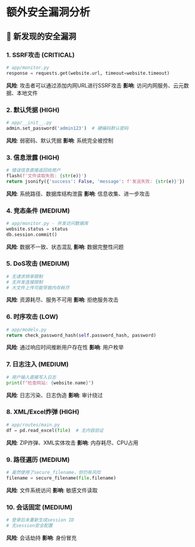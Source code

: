# 额外安全漏洞分析

## 🚨 新发现的安全漏洞

### 1. **SSRF攻击 (CRITICAL)**
```python
# app/monitor.py
response = requests.get(website.url, timeout=website.timeout)
```
**风险**: 攻击者可以通过添加内网URL进行SSRF攻击
**影响**: 访问内网服务、云元数据、本地文件

### 2. **默认凭据 (HIGH)**
```python
# app/__init__.py
admin.set_password('admin123')  # 硬编码默认密码
```
**风险**: 弱密码、默认凭据
**影响**: 系统完全被控制

### 3. **信息泄露 (HIGH)**
```python
# 错误信息直接返回给用户
flash(f'文件读取失败: {str(e)}')
return jsonify({'success': False, 'message': f'发送失败: {str(e)}'})
```
**风险**: 系统路径、数据库结构泄露
**影响**: 信息收集、进一步攻击

### 4. **竞态条件 (MEDIUM)**
```python
# app/monitor.py - 并发访问数据库
website.status = status
db.session.commit()
```
**风险**: 数据不一致、状态混乱
**影响**: 数据完整性问题

### 5. **DoS攻击 (MEDIUM)**
```python
# 无请求频率限制
# 无并发连接限制
# 大文件上传可能导致内存耗尽
```
**风险**: 资源耗尽、服务不可用
**影响**: 拒绝服务攻击

### 6. **时序攻击 (LOW)**
```python
# app/models.py
return check_password_hash(self.password_hash, password)
```
**风险**: 通过响应时间推断用户存在性
**影响**: 用户枚举

### 7. **日志注入 (MEDIUM)**
```python
# 用户输入直接写入日志
print(f"检查网站: {website.name}")
```
**风险**: 日志污染、日志伪造
**影响**: 审计绕过

### 8. **XML/Excel炸弹 (HIGH)**
```python
# app/routes/main.py
df = pd.read_excel(file)  # 无内容验证
```
**风险**: ZIP炸弹、XML实体攻击
**影响**: 内存耗尽、CPU占用

### 9. **路径遍历 (MEDIUM)**
```python
# 虽然使用了secure_filename，但仍有风险
filename = secure_filename(file.filename)
```
**风险**: 文件系统访问
**影响**: 敏感文件读取

### 10. **会话固定 (MEDIUM)**
```python
# 登录后未重新生成session ID
# 无session安全配置
```
**风险**: 会话劫持
**影响**: 身份冒充